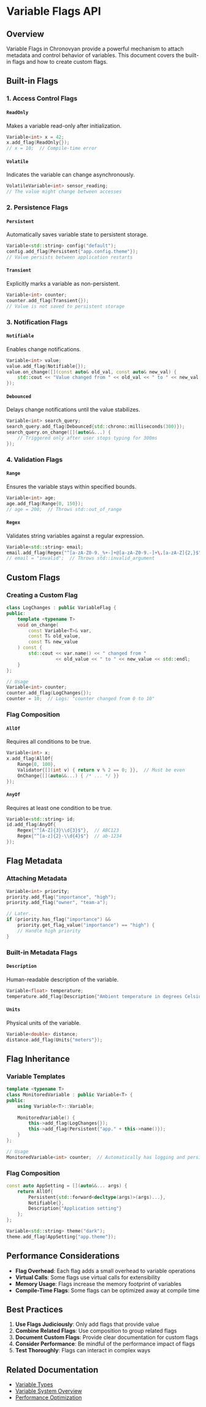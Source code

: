 # Variable Flags API

## Overview
Variable Flags in Chronovyan provide a powerful mechanism to attach metadata and control behavior of variables. This document covers the built-in flags and how to create custom flags.

## Built-in Flags

### 1. Access Control Flags

#### `ReadOnly`
Makes a variable read-only after initialization.

```cpp
Variable<int> x = 42;
x.add_flag(ReadOnly{});
// x = 10;  // Compile-time error
```

#### `Volatile`
Indicates the variable can change asynchronously.

```cpp
VolatileVariable<int> sensor_reading;
// The value might change between accesses
```

### 2. Persistence Flags

#### `Persistent`
Automatically saves variable state to persistent storage.

```cpp
Variable<std::string> config("default");
config.add_flag(Persistent{"app.config.theme"});
// Value persists between application restarts
```

#### `Transient`
Explicitly marks a variable as non-persistent.

```cpp
Variable<int> counter;
counter.add_flag(Transient{});
// Value is not saved to persistent storage
```

### 3. Notification Flags

#### `Notifiable`
Enables change notifications.

```cpp
Variable<int> value;
value.add_flag(Notifiable{});
value.on_change([](const auto& old_val, const auto& new_val) {
    std::cout << "Value changed from " << old_val << " to " << new_val << std::endl;
});
```

#### `Debounced`
Delays change notifications until the value stabilizes.

```cpp
Variable<int> search_query;
search_query.add_flag(Debounced{std::chrono::milliseconds(300)});
search_query.on_change([](auto&&...) {
    // Triggered only after user stops typing for 300ms
});
```

### 4. Validation Flags

#### `Range`
Ensures the variable stays within specified bounds.

```cpp
Variable<int> age;
age.add_flag(Range{0, 150});
// age = 200;  // Throws std::out_of_range
```

#### `Regex`
Validates string variables against a regular expression.

```cpp
Variable<std::string> email;
email.add_flag(Regex{"^[a-zA-Z0-9._%+-]+@[a-zA-Z0-9.-]+\.[a-zA-Z]{2,}$"});
// email = "invalid";  // Throws std::invalid_argument
```

## Custom Flags

### Creating a Custom Flag

```cpp
class LogChanges : public VariableFlag {
public:
    template <typename T>
    void on_change(
        const Variable<T>& var,
        const T& old_value,
        const T& new_value
    ) const {
        std::cout << var.name() << " changed from " 
                  << old_value << " to " << new_value << std::endl;
    }
};

// Usage
Variable<int> counter;
counter.add_flag(LogChanges{});
counter = 10;  // Logs: "counter changed from 0 to 10"
```

### Flag Composition

#### `AllOf`
Requires all conditions to be true.

```cpp
Variable<int> x;
x.add_flag(AllOf{
    Range{0, 100},
    Validator{[](int v) { return v % 2 == 0; }},  // Must be even
    OnChange{[](auto&&...) { /* ... */ }}
});
```

#### `AnyOf`
Requires at least one condition to be true.

```cpp
Variable<std::string> id;
id.add_flag(AnyOf{
    Regex{"^[A-Z]{3}\\d{3}$"},  // ABC123
    Regex{"^[a-z]{2}-\\d{4}$"}  // ab-1234
});
```

## Flag Metadata

### Attaching Metadata

```cpp
Variable<int> priority;
priority.add_flag("importance", "high");
priority.add_flag("owner", "team-a");

// Later...
if (priority.has_flag("importance") && 
    priority.get_flag_value("importance") == "high") {
    // Handle high priority
}
```

### Built-in Metadata Flags

#### `Description`
Human-readable description of the variable.

```cpp
Variable<float> temperature;
temperature.add_flag(Description{"Ambient temperature in degrees Celsius"});
```

#### `Units`
Physical units of the variable.

```cpp
Variable<double> distance;
distance.add_flag(Units{"meters"});
```

## Flag Inheritance

### Variable Templates

```cpp
template <typename T>
class MonitoredVariable : public Variable<T> {
public:
    using Variable<T>::Variable;
    
    MonitoredVariable() {
        this->add_flag(LogChanges{});
        this->add_flag(Persistent{"app." + this->name()});
    }
};

// Usage
MonitoredVariable<int> counter;  // Automatically has logging and persistence
```

### Flag Composition

```cpp
const auto AppSetting = [](auto&&... args) {
    return AllOf{
        Persistent{std::forward<decltype(args)>(args)...},
        Notifiable{},
        Description{"Application setting"}
    };
};

Variable<std::string> theme("dark");
theme.add_flag(AppSetting{"app.theme"});
```

## Performance Considerations

- **Flag Overhead**: Each flag adds a small overhead to variable operations
- **Virtual Calls**: Some flags use virtual calls for extensibility
- **Memory Usage**: Flags increase the memory footprint of variables
- **Compile-Time Flags**: Some flags can be optimized away at compile time

## Best Practices

1. **Use Flags Judiciously**: Only add flags that provide value
2. **Combine Related Flags**: Use composition to group related flags
3. **Document Custom Flags**: Provide clear documentation for custom flags
4. **Consider Performance**: Be mindful of the performance impact of flags
5. **Test Thoroughly**: Flags can interact in complex ways

## Related Documentation

- [Variable Types](./variable_types.md)
- [Variable System Overview](../variable_system/)
- [Performance Optimization](../../guides/performance.md)
